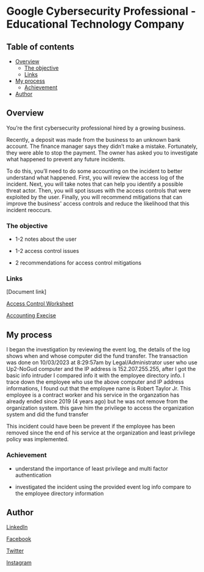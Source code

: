 # Google Cybersecurity Professional -Educational Technology Company

## Table of contents

- [Overview](#overview)
  - [The objective](#the-objective)
  - [Links](#links)
- [My process](#my-process)
  - [Achievement](#achievement)
- [Author](#author)

## Overview

You’re the first cybersecurity professional hired by a growing business.

Recently, a deposit was made from the business to an unknown bank account. The finance manager says they didn’t make a mistake. Fortunately, they were able to stop the payment. The owner has asked you to investigate what happened to prevent any future incidents.

To do this, you’ll need to do some accounting on the incident to better understand what happened. First, you will review the access log of the incident. Next, you will take notes that can help you identify a possible threat actor. Then, you will spot issues with the access controls that were exploited by the user. Finally, you will recommend mitigations that can improve the business' access controls and reduce the likelihood that this incident reoccurs.

### The objective

- 1-2 notes about the user

- 1-2 access control issues

- 2 recommendations for access control mitigations

### Links

[Document link]

[Access Control Worksheet](https://docs.google.com/document/d/1Qn0dt0JTuLaVaDRWtQcyXu_Uox6Dfq2H7_meHQeZj50/edit?usp=drive_link)

[Accounting Execise](https://docs.google.com/spreadsheets/d/1ODsA7utZ5UkPUiaGWzhW-h4xXI4z431tkZWdYX8KnA0/edit?usp=drive_link&resourcekey=0-iWJp3seqB88RdDPtZwYw8Q)

## My process

I began the investigation by reviewing the event log, the details of the log shows when and whose computer did the fund transfer. The transaction was done on 10/03/2023 at 8:29:57am by Legal/Administrator user who use Up2-NoGud computer and the IP address is 152.207.255.255, after I got the basic info intruder I compared info it with the employee directory info. I trace down the employee who use the above computer and IP address informations, I found out that the employee name is Robert Taylor Jr. This employee is a contract worker and his service in the organzation has already ended since 2019 (4 years ago) but he was not remove from the organization system. this gave him the privilege to access the organization system and did the fund transfer

This incident could have been be prevent if the employee has been removed since the end of his service at the organization and least privilege policy was implemented.

### Achievement

- understand the importance of least privilege and multi factor authentication

- investigated the incident using the provided event log info compare to the employee directory information

## Author

[LinkedIn](www.linkedin.com/in/olagoke-holo)

[Facebook](https://web.facebook.com/olagoke.holo.3/)

[Twitter](https://twitter.com/olarragoken)

[Instagram](https://www.instagram.com/holoolagoke/)
